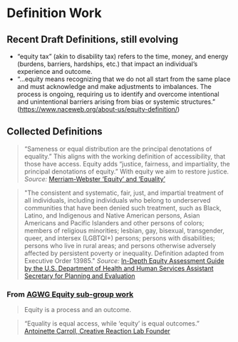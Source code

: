 # Definition Work

## Recent Draft Definitions, still evolving

* “equity tax” (akin to disability tax) refers to the time, money, and energy (burdens, barriers, hardships, etc.) that impact an individual’s experience and outcome.
* “…equity means recognizing that we do not all start from the same place and must acknowledge and make adjustments to imbalances. The process is ongoing, requiring us to identify and overcome intentional and unintentional barriers arising from bias or systemic structures.” (https://www.naceweb.org/about-us/equity-definition/)

## Collected Definitions

> “Sameness or equal distribution are the principal denotations of equality.” This aligns with the working definition of accessibility, that those have access. Equity adds “justice, fairness, and impartiality, the principal denotations of equity.” With equity we aim to restore justice. _Source:_ [Merriam-Webster ‘Equity’ and ‘Equality’](https://www.merriam-webster.com/grammar/equality-vs-equity-difference#:~:text=Equity%20refers%20to%20fairness%20or,%E2%80%9Cwomen's%20struggle%20for%20equality.%E2%80%9D)

> "The consistent and systematic, fair, just, and impartial treatment of all individuals, including individuals who belong to underserved communities that have been denied such treatment, such as Black, Latino, and Indigenous and Native American persons, Asian Americans and Pacific Islanders and other persons of colors; members of religious minorities; lesbian, gay, bisexual, transgender, queer, and intersex (LGBTQI+) persons; persons with disabilities; persons who live in rural areas; and persons otherwise adversely affected by persistent poverty or inequality. Definition adapted from Executive Order 13985." _Source:_ [In-Depth Equity Assessment Guide by the U.S. Department of Health and Human Services Assistant Secretary for Planning and Evaluation](https://aspe.hhs.gov/sites/default/files/documents/dd148f52c519a5bcc4fde76b4932f53b/Intensive-Equity-Assessment.pdf) 

### From [AGWG Equity sub-group work](https://github.com/w3c/silver/wiki/Equity-Framework#definition-description)

> Equity is a process and an outcome.

> “Equality is equal access, while ‘equity’ is equal outcomes.” [Antoinette Carroll, Creative Reaction Lab Founder](https://crxlab.org/)
